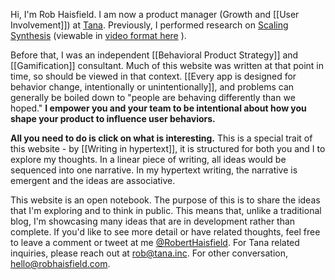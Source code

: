 Hi, I'm Rob Haisfield. I am now a product manager (Growth and [[User Involvement]]) at [Tana](https://twitter.com/RobertHaisfield/status/1556773260246667264). Previously, I performed research on [Scaling Synthesis](https://scalingsynthesis.com/) (viewable in [video format here](https://www.youtube.com/watch?v=enRYIUDRwWg) ).

Before that, I was an independent [[Behavioral Product Strategy]] and [[Gamification]] consultant. Much of this website was written at that point in time, so should be viewed in that context. [[Every app is designed for behavior change, intentionally or unintentionally]], and problems can generally be boiled down to "people are behaving differently than we hoped." **I empower you and your team to be intentional about how you shape your product to influence user behaviors.**

**All you need to do is click on what is interesting.** This is a special trait of this website - by [[Writing in hypertext]], it is structured for both you and I to explore my thoughts. In a linear piece of writing, all ideas would be sequenced into one narrative. In my hypertext writing, the narrative is emergent and the ideas are associative.

This website is an open notebook. The purpose of this is to share the ideas that I'm exploring and to think in public. This means that, unlike a traditional blog, I'm showcasing many ideas that are in development rather than complete. If you'd like to see more detail or have related thoughts, feel free to leave a comment or tweet at me [@RobertHaisfield](https://twitter.com/RobertHaisfield). For Tana related inquiries, please reach out at [rob@tana.inc](mailto:rob@tana.inc).  For other conversation, [hello@robhaisfield.com](mailto:hello@robhaisfield.com).